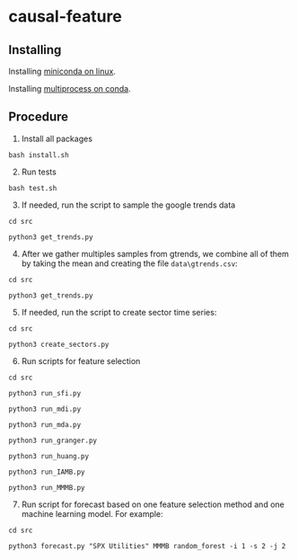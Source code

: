 # causal-feature

## Installing

Installing [miniconda on linux](https://dev.to/waylonwalker/installing-miniconda-on-linux-from-the-command-line-4ad7).

Installing [multiprocess on conda](https://anaconda.org/conda-forge/multiprocess).

## Procedure

1) Install all packages

`bash install.sh`


2) Run tests

`bash test.sh`


3) If needed, run the script to sample the google trends data

`cd src`

`python3 get_trends.py`


4) After we gather multiples samples from gtrends, we combine all of them
by taking the mean and creating the file `data\gtrends.csv`:

`cd src`

`python3 get_trends.py`


5) If needed, run the script to create sector time series:

`cd src`

`python3 create_sectors.py`


6) Run scripts for feature selection

`cd src`

`python3 run_sfi.py`

`python3 run_mdi.py`

`python3 run_mda.py`

`python3 run_granger.py`

`python3 run_huang.py`

`python3 run_IAMB.py`

`python3 run_MMMB.py`


7) Run script for forecast based on one feature selection method and one machine learning model. For example:

`cd src`

`python3 forecast.py "SPX Utilities" MMMB random_forest -i 1 -s 2 -j 2
`
